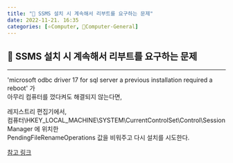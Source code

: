 ```yaml
---
title: "🌚 SSMS 설치 시 계속해서 리부트를 요구하는 문제"
date: 2022-11-21. 16:35
categories: [⭐Computer, 🌚Computer-General]
---
```


## 💎 SSMS 설치 시 계속해서 리부트를 요구하는 문제

---

'microsoft odbc driver 17 for sql server a previous installation required a reboot' 가  
아무리 컴퓨터를 껐다켜도 해결되지 않는다면,  

레지스트리 편집기에서,  
컴퓨터\HKEY_LOCAL_MACHINE\SYSTEM\CurrentControlSet\Control\Session Manager 에 위치한  
PendingFileRenameOperations 값을 비워주고 다시 설치를 시도한다.  

[참고 링크](https://stackoverflow.com/questions/62261436/how-to-fix-endless-reboot-loop-installing-microsoft-odbc-driver-17-message-a)
